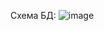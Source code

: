 Схема БД:
![image](https://github.com/debugByPrintln/mr231-converter-with-UI/assets/74629701/89e1ad8e-0842-4c25-bc30-2b2cfff36ff6)
